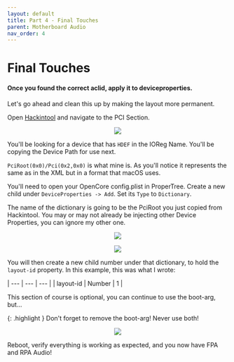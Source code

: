 ```yaml
---
layout: default
title: Part 4 - Final Touches
parent: Motherboard Audio
nav_order: 4
---
```


# Final Touches
#### Once you found the correct aclid, apply it to deviceproperties.

Let's go ahead and clean this up by making the layout more permanent.

Open [Hackintool](https://github.com/benbaker76/Hackintool) and navigate to the PCI Section.

<p align="center">
  <img src="../../../assets/HackinToolPCIFPA.png">
</p>

You'll be looking for a device that has ``HDEF`` in the IOReg Name. You'll be copying the Device Path for use next.

``PciRoot(0x0)/Pci(0x2,0x0)`` is what mine is. As you'll notice it represents the same as in the XML but in a format that macOS uses.

You'll need to open your OpenCore config.plist in ProperTree. Create a new child under ``DeviceProperties -> Add``. Set its ``Type`` to ``Dictionary``.

The name of the dictionary is going to be the PciRoot you just copied from Hackintool. You may or may not already be injecting other Device Properties, you can ignore my other one.

<p align="center">
  <img src="../../../assets/OpenCoreFPANewDevProp.png">
</p>

<p align="center">
  <img src="../../../assets/OpenCoreFPAFinished.png">
</p>

You will then create a new child number under that dictionary, to hold the ``layout-id`` property. In this example, this was what I wrote:

| --- | --- | --- |
| layout-id | Number | 1 |

This section of course is optional, you can continue to use the boot-arg, but...

{: .highlight }
Don't forget to remove the boot-arg! Never use both!

<p align="center">
  <img src="../../../assets/OpenCoreFPARemoveBoot.png">
</p>

Reboot, verify everything is working as expected, and you now have FPA and RPA Audio!